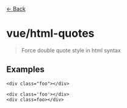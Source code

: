 [&#x2190; Back](./)
# vue/html-quotes

> Force double quote style in html syntax

 

## Examples

<code-highlight>
 
<div slot="correct">

```vue
<div class="foo"></div>
```

</div>

 
<div slot="incorrect">

```vue
<div class='foo'></div>
<div class=foo></div>
```

</div>

 
</code-highlight>

